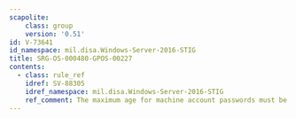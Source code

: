 ```yaml
---
scapolite:
    class: group
    version: '0.51'
id: V-73641
id_namespace: mil.disa.Windows-Server-2016-STIG
title: SRG-OS-000480-GPOS-00227
contents:
  - class: rule_ref
    idref: SV-88305
    idref_namespace: mil.disa.Windows-Server-2016-STIG
    ref_comment: The maximum age for machine account passwords must be confi ...
---
```


